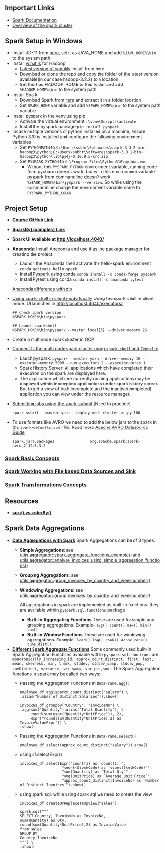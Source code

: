 ## Important Links
* [Spark Documentation](https://spark.apache.org/docs/latest/index.html)
* [Overview of the spark cluster](https://spark.apache.org/docs/latest/cluster-overview.html)

## Spark Setup in Windows

* Install JDK11 from [here](https://jdk.java.net/archive/), set it as JAVA_HOME and add `%JAVA_HOME%\bin` to the system path.
* Install [winutils](https://github.com/steveloughran/winutils) for Hadoop. 
  * [Latest version of winutils]((https://github.com/cdarlint/winutils)) install from here 
  * Download or clone the repo and copy the folder of the latest version available(in our case hadoop-3.2.2) to a location.
  * Set this has HADOOP_HOME to this folder and add `%HADOOP_HOME%\bin` to the system path
* Install Spark 
  * Download Spark from [here](https://spark.apache.org/downloads.html) and extract it in a folder location
  * Set `SPARK_HOME` variable and add `%SPARK_HOME%\bin` to the system path variable
* Install pyspark in the venv using pip
  * Activate the virtual environment `.\venv\Scripts\activate`
  * Install the pyspark package `pip install pyspark`
* Incase multiple versions of python installed on a machine, ensure Python 3.10 is installed and configure the following environment variables
  * Set `PYTHONPATH` to `C:\Users\subhr\Softwares\spark-3.3.2-bin-hadoop3\python;C:\Users\subhr\Softwares\spark-3.3.2-bin-hadoop3\python\lib\py4j-0.10.9.5-src.zip`
  * Set `PYSPARK_PYTHON` to `C:\Program Files\Python310\python.exe` 
    * Without this `PYSPARK_PYTHON` environment variable, running code form pycharm doesn't work, but with this environment variable pyspark from commandline doesn't work `%SPARK_HOME%\bin\pyspark --version`. So while using the commandline change the environment variable name to `PYSPARK_PYTHON_XXXXX`

## Project Setup 


* [**Course GitHub Link**](https://github.com/LearningJournal/Spark-Programming-In-Python/tree/master/01-HelloSpark)
* [**SparkBy{Examples} Link**](https://sparkbyexamples.com/spark/how-to-create-an-rdd-using-parallelize/)
* **Spark UI Available at [http://localhost:4040/](http://localhost:4040/)**

* [**Anaconda**](https://www.youtube.com/watch?v=MUZtVEDKXsk&t=625s&ab_channel=PythonSimplified): Install Anaconda and use it as the package manager for creating the project. 
  * Launch the Anaconda shell activate the hello-spark environment `conda activate hello-spark` 
  * Install Pyspark using conda `conda install -c conda-forge pyspark`
  * Install Pytest using conda `conda install -c anaconda pytest`
  
  [Anaconda difference with pip](https://www.reddit.com/r/Python/comments/w564g0/can_anyone_explain_the_differences_of_conda_vs_pip/)

* [Using spark-shell in client mode locally](https://capgemini.udemy.com/course/apache-spark-programming-in-python-for-beginners/learn/lecture/20162098#overview) Using the spark-shell in client mode. UI launches in [http://localhost:4040/executors/](http://localhost:4040/executors/) 

      ## check spark version
      %SPARK_HOME%\bin\pyspark
      
      ## Launch sparkshell
      %SPARK_HOME%\bin\pyspark --master local[3] --driver-memory 2G

*  [Create a multinode spark cluster in GCP](https://capgemini.udemy.com/course/apache-spark-programming-in-python-for-beginners/learn/lecture/20218636#overview)
* [Connect to the multi node spark cluster using `spark-shell` and `Zeppelin`](https://capgemini.udemy.com/course/apache-spark-programming-in-python-for-beginners/learn/lecture/20162104#overview) 
  * Lauch pyspark: `pyspark --master yarn --driver-memory 1G --executor-memory 500M --num-executors 2 --executor-cores 1` 
  * Spark History Server: All applications which have completed their execution on the spark are displayed here.
  * The application which are currently running applications may be displayed within incomplete applications under spark history server. But to get a view of both incomplete and the inactive(completed) application you can view under the resource manager.
* [Submitting jobs using the spark-submit](https://capgemini.udemy.com/course/apache-spark-programming-in-python-for-beginners/learn/lecture/20162116#overview) [Need to practice]
  
      spark-submit --master yarn --deploy-mode cluster pi.py 100


* To use formats like AVRO we need to add the below jars to the spark in the `spark-defaults.conf` file. Read more [Apache AVRO Datasource Guide](https://spark.apache.org/docs/latest/sql-data-sources-avro.html)

      spark.jars.packages                org.apache.spark:spark-avro_2.12:3.3.2

### [Spark Basic Concepts](Readme_spark_basics.md) 

### [Spark Working with File based Data Sources and Sink](Readme_spark_read_write.md)

### [Spark Transformations Concepts](Readme_spark_data_transformation.md)

## Resources
* [**sort() vs orderBy()**](https://towardsdatascience.com/sort-vs-orderby-in-spark-8a912475390)

## Spark Data Aggregations

* [**Data Aggregations with Spark**](https://www.udemy.com/course/apache-spark-programming-in-python-for-beginners/learn/lecture/20715134#questions) Spark Aggregations can be of 3 types:
  * **Simple Aggregations**: see [utils.aggregator::spark_aggregate_functions_example()](lib/utils.py) and [utils.aggregator::analyse_invoices_using_simple_aggregation_functions()](lib/utils.py)
  * **Grouping Aggregations**: see [utils.aggregator::group_invoices_by_country_and_weeknumber()](lib/utils.py)
  * **Windowing Aggregations**: see [utils.aggregator::group_invoices_by_country_and_weeknumber()](lib/utils.py)
   
     All aggregations in spark are implemented as built-in functions. they are available within `pyspark.sql.functions` package
      * **Built-in Aggregating Functions** These are used for simple and grouping aggregations. Example- `avg() count() max() min() sum()`
      * **Built-in Window Functions** These are used for windowing aggregations. Example- `lead() lag() rank() dense_rank() cume_dist()`
* [**Different Spark Aggregate Functions**](https://sparkbyexamples.com/spark/spark-sql-aggregate-functions/) Some commonly used built-in Spark Aggregation Functions avaiable within `pyspark.sql.functions` are `monotonically_increasing_id, approx_count_distinct, first, last, mean, skewness, min, \
    max, stddev, stddev_samp, stddev_pop, sumDistinct, variance, var_samp, var_pop,sum` . The Spark Aggregation functions in spark may be called two ways:
  * Passing the Aggregation Functions in `DataFrame.agg()`
    
        employee_df.agg(approx_count_distinct("salary") \
        .alias("Number of Distinct Salaries")).show()
        
        invoices_df.groupby("Country", "InvoiceNo") \
        .agg(sum("Quantity").alias("Total Quantity"), \
             round(sum(expr("Quantity*UnitPrice")), 2),
             expr("round(sum(Quantity*UnitPrice),2) as InvoiceValueExpr")) \
        .show()
  * Passing the Aggregation Functions in `DataFrame.select()`
    
        employee_df.select(approx_count_distinct("salary")).show()
  
  * using df.selectExpr()
        
        invoices_df.selectExpr("count(1) as `count(1)`",
                           "count(StockCode) as `count(StockCode)`",
                           "sum(Quantity) as `Total Qty`",
                           "avg(UnitPrice) as `Average Unit Price`",
                           "approx_count_distinct(InvoiceNo) as `Number of Distinct Invoices`").show()
  *  using spark sql: while using spark sql we need to create the view
  
         invoices_df.createOrReplaceTempView("sales")
         
         spark.sql("""
         SELECT Country, InvoiceNo as InvoiceNo,
         sum(Quantity) as Qty,
         round(sum(Quantity*UnitPrice),2) as InvoiceValue
         from sales
         GROUP BY
         Country,InvoiceNo
         """) \
         .show()